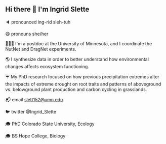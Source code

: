 ## Hi there 👋 I'm Ingrid Slette


🔈 pronounced ing-rid sleh-tuh

😄 pronouns she/her

👩🏼‍💻 I'm a postdoc at the University of Minnesota, and I coordinate the NutNet and DragNet experiments.

🌎 I synthesize data in order to better understand how environmental changes affects ecosystem functioning.

☔️ My PhD research focused on how previous precipitation extremes alter the impacts of extreme drought on root traits and patterns of aboveground vs. belowground plant production and carbon cycling in grasslands.

📬 email slett152@umn.edu.

🐦 twitter @Ingrid_Slette

🎓 PhD Colorado State University, Ecology

🎓 BS Hope College, Biology
